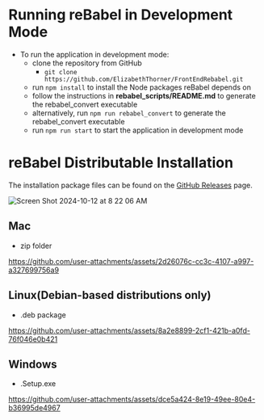 # Running reBabel in Development Mode
- To run the application in development mode:
    - clone the repository from GitHub
        - `git clone https://github.com/ElizabethThorner/FrontEndRebabel.git`
    - run `npm install` to install the Node packages reBabel depends on 
    - follow the instructions in **rebabel_scripts/README.md** to generate the rebabel_convert executable
    - alternatively, run `npm run rebabel_convert` to generate the rebabel_convert executable
    - run `npm run start` to start the application in development mode 

# reBabel Distributable Installation 

The installation package files can be found on the [GitHub Releases](https://github.com/ElizabethThorner/FrontEndRebabel/releases) page. 

![Screen Shot 2024-10-12 at 8 22 06 AM](https://github.com/user-attachments/assets/5d4ed303-e514-4e2c-aa69-9e74dac2ff46)

## Mac 
  - zip folder

https://github.com/user-attachments/assets/2d26076c-cc3c-4107-a997-a327699756a9

## Linux(Debian-based distributions only)
  - .deb package

https://github.com/user-attachments/assets/8a2e8899-2cf1-421b-a0fd-76f046e0b421

## Windows 
  - .Setup.exe

https://github.com/user-attachments/assets/dce5a424-8e19-49ee-80e4-b36995de4967